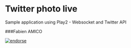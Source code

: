Twitter photo live
====================================

Sample application using Play2 - Websocket and Twitter API


###Fabien AMICO

[![endorse](http://api.coderwall.com/fabienamico/endorsecount.png)](http://coderwall.com/fabienamico)

